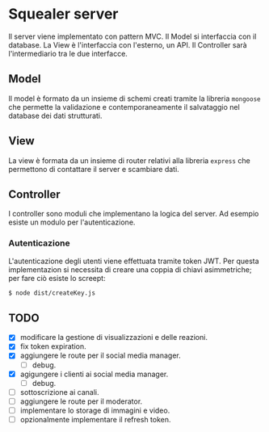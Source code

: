# Squealer server
Il server viene implementato con pattern MVC. Il Model si interfaccia con il database. La View è l'interfaccia con l'esterno, un API. Il Controller sarà l'intermediario tra le due interfacce.

## Model
Il model è formato da un insieme di schemi creati tramite la libreria `mongoose` che permette la validazione e contemporaneamente il salvataggio nel database dei dati strutturati.

## View
La view è formata da un insieme di router relativi alla libreria `express` che permettono di contattare il server e scambiare dati.

## Controller
I controller sono moduli che implementano la logica del server. Ad esempio esiste un modulo per l'autenticazione.

### Autenticazione
L'autenticazione degli utenti viene effettuata tramite token JWT.
Per questa implementazion si necessita di creare una coppia di chiavi asimmetriche; per fare ciò esiste lo screept:
```bash
$ node dist/createKey.js
```

## TODO
- [X] modificare la gestione di visualizzazioni e delle reazioni.
- [X] fix token expiration.
- [X] aggiungere le route per il social media manager.
    - [ ] debug.
- [X] agigungere i clienti ai social media manager.
    - [ ] debug.
- [ ] sottoscrizione ai canali.
- [ ] aggiungere le route per il moderator.
- [ ] implementare lo storage di immagini e video.
- [ ] opzionalmente implementare il refresh token.

